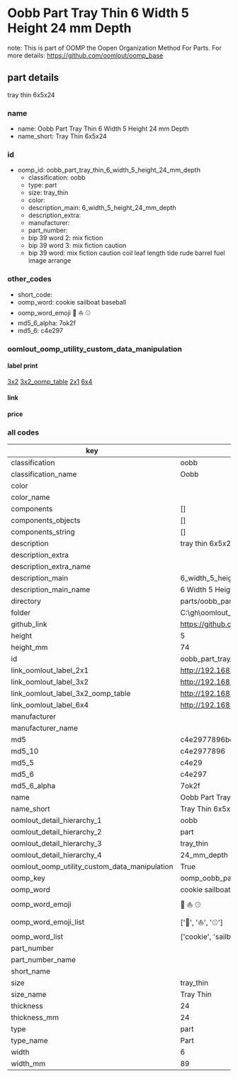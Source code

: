 # Oobb Part Tray Thin 6 Width 5 Height 24 mm Depth  

note: This is part of OOMP the Oopen Organization Method For Parts. For more details: https://github.com/oomlout/oomp_base

##  part details
  



tray thin 6x5x24



### name
* name: Oobb Part Tray Thin 6 Width 5 Height 24 mm Depth
* name_short: Tray Thin 6x5x24 
### id
* oomp_id: oobb_part_tray_thin_6_width_5_height_24_mm_depth
  * classification: oobb
  * type: part
  * size: tray_thin
  * color: 
  * description_main: 6_width_5_height_24_mm_depth
  * description_extra: 
  * manufacturer: 
  * part_number: 
  * bip 39 word 2: mix fiction
  * bip 39 word 3: mix fiction caution
  * bip 39 word: mix fiction caution coil leaf length tide rude barrel fuel image arrange

### other_codes
* short_code: 
* oomp_word: cookie sailboat baseball
* oomp_word_emoji :cookie: :sailboat: :baseball:
* md5_6_alpha: 7ok2f
* md5_6: c4e297






### oomlout_oomp_utility_custom_data_manipulation
#### label print
[3x2](http://192.168.1.245:1112/?label=oomp%207ok2f)
[3x2_oomp_table](http://192.168.1.108:1112/?label=oomp%207ok2f)
[2x1](http://192.168.1.242:1112/?label=oomp%207ok2f)
[6x4](http://192.168.1.55:1112/?label=oomp%207ok2f)    

#### link

                              

#### price







### all codes 
| key | value |  
| --- | --- |  
| classification | oobb |  
| classification_name | Oobb |  
| color |  |  
| color_name |  |  
| components | [] |  
| components_objects | [] |  
| components_string | [] |  
| description | tray thin 6x5x24 |  
| description_extra |  |  
| description_extra_name |  |  
| description_main | 6_width_5_height_24_mm_depth |  
| description_main_name | 6 Width 5 Height 24 mm Depth |  
| directory | parts/oobb_part_tray_thin_6_width_5_height_24_mm_depth |  
| folder | C:\gh\oomlout_oobb_version_4_generated_parts\parts\oobb_part_tray_thin_6_width_5_height_24_mm_depth |  
| github_link | https://github.com/oomlout/oomlout_oomp_part_src/tree/main/parts/oobb_part_tray_thin_6_width_5_height_24_mm_depth |  
| height | 5 |  
| height_mm | 74 |  
| id | oobb_part_tray_thin_6_width_5_height_24_mm_depth |  
| link_oomlout_label_2x1 | http://192.168.1.242:1112/?label=oomp%207ok2f |  
| link_oomlout_label_3x2 | http://192.168.1.245:1112/?label=oomp%207ok2f |  
| link_oomlout_label_3x2_oomp_table | http://192.168.1.108:1112/?label=oomp%207ok2f |  
| link_oomlout_label_6x4 | http://192.168.1.55:1112/?label=oomp%207ok2f |  
| manufacturer |  |  
| manufacturer_name |  |  
| md5 | c4e2977896bcfc3a003f52d449557470 |  
| md5_10 | c4e2977896 |  
| md5_5 | c4e29 |  
| md5_6 | c4e297 |  
| md5_6_alpha | 7ok2f |  
| name | Oobb Part Tray Thin 6 Width 5 Height 24 mm Depth |  
| name_short | Tray Thin 6x5x24  |  
| oomlout_detail_hierarchy_1 | oobb |  
| oomlout_detail_hierarchy_2 | part |  
| oomlout_detail_hierarchy_3 | tray_thin |  
| oomlout_detail_hierarchy_4 | 24_mm_depth |  
| oomlout_oomp_utility_custom_data_manipulation | True |  
| oomp_key | oomp_oobb_part_tray_thin_6_width_5_height_24_mm_depth |  
| oomp_word | cookie sailboat baseball |  
| oomp_word_emoji | :cookie: :sailboat: :baseball: |  
| oomp_word_emoji_list | [':cookie:', ':sailboat:', ':baseball:'] |  
| oomp_word_list | ['cookie', 'sailboat', 'baseball'] |  
| part_number |  |  
| part_number_name |  |  
| short_name |  |  
| size | tray_thin |  
| size_name | Tray Thin |  
| thickness | 24 |  
| thickness_mm | 24 |  
| type | part |  
| type_name | Part |  
| width | 6 |  
| width_mm | 89 |  
